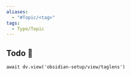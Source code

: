 ```yaml
---
aliases:
  - "#Topic/<tag>"
tags: 
  - Type/Topic
---
```


## Todo 🎯

```dataviewjs
await dv.view('obsidian-setup/view/taglens')
```